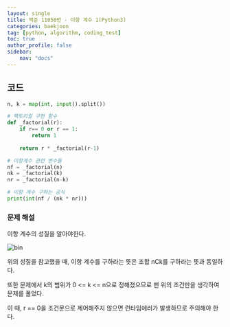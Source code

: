```yaml
---
layout: single
title: 백준 11050번 - 이항 계수 1(Python3)
categories: baekjoon
tag: [python, algorithm, coding_test]
toc: true 
author_profile: false
sidebar:
    nav: "docs"
---
```


## 코드

```python
n, k = map(int, input().split())

# 팩토리얼 구현 함수
def _factorial(r):   
    if r== 0 or r == 1:
        return 1
        
    return r * _factorial(r-1)

# 이항계수 관련 변수들
nf = _factorial(n)
nk = _factorial(k)
nr = _factorial(n-k)

# 이항 계수 구하는 공식
print(int(nf / (nk * nr)))
```

### 문제 해설

이항 계수의 성질을 알아야한다.

![bin](https://wikimedia.org/api/rest_v1/media/math/render/svg/af575850eec19a2efa2ac71d38c3a4c7af88bf5d?raw=true)

위의 성질을 참고했을 때, 이항 계수를 구하라는 뜻은 조합 nCk를 구하라는 뜻과 동일하다.

또한 문제에서 k의 범위가 0 <= k <= n으로 정해졌으므로 맨 위의 조건만을 생각하여 문제를 풀었다.

이 때, r == 0을 조건문으로 제어해주지 않으면 런타임에러가 발생하므로 주의해야 한다.

